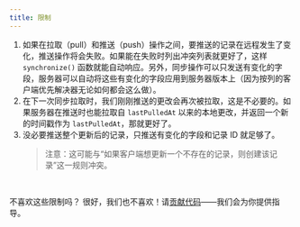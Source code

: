 ```yaml
---
title: 限制
---
```


1. 如果在拉取（pull）和推送（push）操作之间，要推送的记录在远程发生了变化，推送操作将会失败。如果能在失败时列出冲突列表就更好了，这样 `synchronize()` 函数就能自动响应。另外，同步操作可以只发送有变化的字段，服务器可以自动将这些有变化的字段应用到服务器版本上（因为按列的客户端优先解决器无论如何都会这么做）。
2. 在下一次同步拉取时，我们刚刚推送的更改会再次被拉取，这是不必要的。如果服务器在推送时也能拉取自 `lastPulledAt` 以来的本地更改，并返回一个新的时间戳作为 `lastPulledAt`，那就更好了。
3. 没必要推送整个更新后的记录，只推送有变化的字段和记录 ID 就足够了。
   > 注意：这可能与“如果客户端想更新一个不存在的记录，则创建该记录”这一规则冲突。

<br/>

不喜欢这些限制吗？
很好，我们也不喜欢！请[贡献代码](../Sync/Contribute.md)——我们会为你提供指导。
